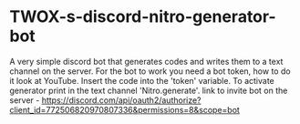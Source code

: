 # TWOX-s-discord-nitro-generator-bot
A very simple discord bot that generates codes and writes them to a text channel on the server.
For the bot to work you need a bot token, how to do it look at YouTube. Insert the code into the 'token' variable.
To activate generator print in the text channel 'Nitro.generate'.
link to invite bot on the server - https://discord.com/api/oauth2/authorize?client_id=772506820970807336&permissions=8&scope=bot
